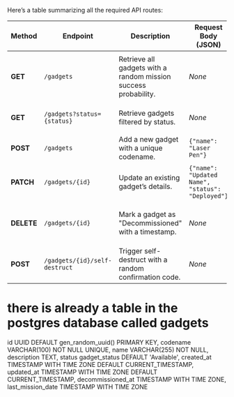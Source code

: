 Here’s a table summarizing all the required API routes:


| **Method** | **Endpoint**                  | **Description**                                                 | **Request Body (JSON)**                          | **Response (Example)**                                                                           |
| ---------- | ----------------------------- | --------------------------------------------------------------- | ------------------------------------------------ | ------------------------------------------------------------------------------------------------ |
| **GET**    | `/gadgets`                    | Retrieve all gadgets with a random mission success probability. | _None_                                           | `[{"id": "123", "name": "The Nightingale", "status": "Available", "successProbability": "87%"}]` |
| **GET**    | `/gadgets?status={status}`    | Retrieve gadgets filtered by status.                            | _None_                                           | `[{"id": "456", "name": "The Kraken", "status": "Deployed"}]`                                    |
| **POST**   | `/gadgets`                    | Add a new gadget with a unique codename.                        | `{"name": "Laser Pen"}`                          | `{"id": "789", "name": "The Phantom", "status": "Available"}`                                    |
| **PATCH**  | `/gadgets/{id}`               | Update an existing gadget’s details.                            | `{"name": "Updated Name", "status": "Deployed"}` | `{"id": "123", "name": "Updated Name", "status": "Deployed"}`                                    |
| **DELETE** | `/gadgets/{id}`               | Mark a gadget as "Decommissioned" with a timestamp.             | _None_                                           | `{"id": "123", "status": "Decommissioned", "decommissionedAt": "2025-02-13T10:00:00Z"}`          |
| **POST**   | `/gadgets/{id}/self-destruct` | Trigger self-destruct with a random confirmation code.          | _None_                                           | `{"message": "Self-destruct initiated", "confirmationCode": "XJ72K9"}`                           |


# there is already a table in the postgres database called gadgets

id UUID DEFAULT gen_random_uuid() PRIMARY KEY,
codename VARCHAR(100) NOT NULL UNIQUE,
name VARCHAR(255) NOT NULL,
description TEXT,
status gadget_status DEFAULT 'Available',
created_at TIMESTAMP WITH TIME ZONE DEFAULT CURRENT_TIMESTAMP,
updated_at TIMESTAMP WITH TIME ZONE DEFAULT CURRENT_TIMESTAMP,
decommissioned_at TIMESTAMP WITH TIME ZONE,
last_mission_date TIMESTAMP WITH TIME ZONE